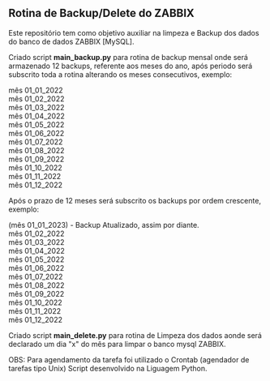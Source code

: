 ## Rotina de Backup/Delete do ZABBIX

Este repositório tem como objetivo auxiliar na limpeza e Backup dos dados do banco de dados ZABBIX [MySQL].

Criado script <strong>main_backup.py</strong> para rotina de backup mensal onde será armazenado 12 backups, referente aos meses do ano, após periodo será subscrito toda a rotina alterando os meses consecutivos, exemplo:

  mês 01_01_2022<br>
  mês 01_02_2022<br>
  mês 01_03_2022<br>
  mês 01_04_2022<br>
  mês 01_05_2022<br>
  mês 01_06_2022<br>
  mês 01_07_2022<br>
  mês 01_08_2022<br>
  mês 01_09_2022<br>
  mês 01_10_2022<br>
  mês 01_11_2022<br>
  mês 01_12_2022<br>

Após o prazo de 12 meses será subscrito os backups por ordem crescente, exemplo:

  (mês 01_01_2023) - Backup Atualizado, assim por diante.<br>
  mês 01_02_2022<br>
  mês 01_03_2022<br>
  mês 01_04_2022<br>
  mês 01_05_2022<br>
  mês 01_06_2022<br>
  mês 01_07_2022<br>
  mês 01_08_2022<br>
  mês 01_09_2022<br>
  mês 01_10_2022<br>
  mês 01_11_2022<br>
  mês 01_12_2022<br>


Criado script <strong>main_delete.py</strong> para rotina de Limpeza dos dados aonde será declarado um dia "x" do mês para limpar o banco mysql ZABBIX. 

OBS:
Para agendamento da tarefa foi utilizado o Crontab (agendador de tarefas tipo Unix)
Script desenvolvido na Liguagem Python.

